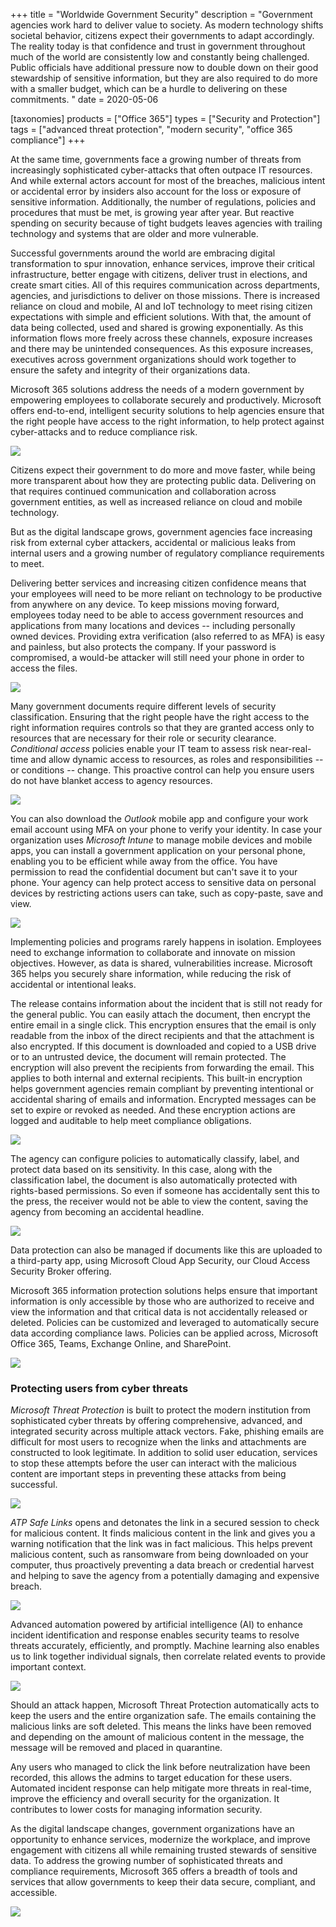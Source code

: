 +++
title = "Worldwide Government Security"
description = "Government agencies work hard to deliver value to society. As modern technology shifts societal behavior, citizens expect their governments to adapt accordingly. The reality today is that confidence and trust in government throughout much of the world are consistently low and constantly being challenged. Public officials have additional pressure now to double down on their good stewardship of sensitive information, but they are also required to do more with a smaller budget, which can be a hurdle to delivering on these commitments. "
date = 2020-05-06

[taxonomies]
products = ["Office 365"]
types = ["Security and Protection"]
tags = ["advanced threat protection", "modern security", "office 365 compliance"]
+++

At the same time, governments face a growing number of threats from
increasingly sophisticated cyber-attacks that often outpace IT
resources. And while external actors account for most of the breaches,
malicious intent or accidental error by insiders also account for the
loss or exposure of sensitive information. Additionally, the number of
regulations, policies and procedures that must be met, is growing year
after year. But reactive spending on security because of tight budgets
leaves agencies with trailing technology and systems that are older and
more vulnerable.

Successful governments around the world are embracing digital
transformation to spur innovation, enhance services, improve their
critical infrastructure, better engage with citizens, deliver trust in
elections, and create smart cities. All of this requires communication
across departments, agencies, and jurisdictions to deliver on those
missions. There is increased reliance on cloud and mobile, AI and IoT
technology to meet rising citizen expectations with simple and efficient
solutions. With that, the amount of data being collected, used and
shared is growing exponentially. As this information flows more freely
across these channels, exposure increases and there may be unintended
consequences. As this exposure increases, executives across government
organizations should work together to ensure the safety and integrity of
their organizations data.

Microsoft 365 solutions address the needs of a modern government by
empowering employees to collaborate securely and productively. Microsoft
offers end-to-end, intelligent security solutions to help agencies
ensure that the right people have access to the right information, to
help protect against cyber-attacks and to reduce compliance risk.

![](https://o365hq.com/images/740.png)

Citizens expect their government to do more and move faster, while being
more transparent about how they are protecting public data. Delivering
on that requires continued communication and collaboration across
government entities, as well as increased reliance on cloud and mobile
technology.

But as the digital landscape grows, government agencies face increasing
risk from external cyber attackers, accidental or malicious leaks from
internal users and a growing number of regulatory compliance
requirements to meet.

Delivering better services and increasing citizen confidence means that
your employees will need to be more reliant on technology to be
productive from anywhere on any device. To keep missions moving forward,
employees today need to be able to access government resources and
applications from many locations and devices -- including personally
owned devices. Providing extra verification (also referred to as
MFA) is easy and painless, but also protects the company. If
your password is compromised, a would-be attacker will still need your
phone in order to access the files.

![](https://o365hq.com/images/737.png)

Many government documents require different levels of security
classification. Ensuring that the right people have the right access to
the right information requires controls so that they are granted access
only to resources that are necessary for their role or security
clearance. *Conditional access* policies enable your IT team to assess
risk near-real-time and allow dynamic access to resources, as roles and
responsibilities -- or conditions -- change. This proactive control can
help you ensure users do not have blanket access to agency resources.

![](https://o365hq.com/images/738.png)

You can also download the *Outlook* mobile app and configure your work
email account using MFA on your phone to verify your identity.
In case your organization uses *Microsoft Intune* to manage mobile
devices and mobile apps, you can install a government application on
your personal phone, enabling you to be efficient while away from the
office. You have permission to read the confidential document but can't
save it to your phone. Your agency can help protect access to sensitive
data on personal devices by restricting actions users can take, such as
copy-paste, save and view.

![](https://o365hq.com/images/739.png)

Implementing policies and programs rarely happens in isolation.
Employees need to exchange information to collaborate and innovate on
mission objectives. However, as data is shared, vulnerabilities
increase. Microsoft 365 helps you securely share information, while
reducing the risk of accidental or intentional leaks.

The release contains information about the incident that is still not
ready for the general public. You can easily attach the document, then
encrypt the entire email in a single click. This encryption ensures that
the email is only readable from the inbox of the direct recipients and
that the attachment is also encrypted. If this document is downloaded
and copied to a USB drive or to an untrusted device, the
document will remain protected. The encryption will also prevent the
recipients from forwarding the email. This applies to both internal and
external recipients. This built-in encryption helps government agencies
remain compliant by preventing intentional or accidental sharing of
emails and information. Encrypted messages can be set to expire or
revoked as needed. And these encryption actions are logged and auditable
to help meet compliance obligations.

![](https://o365hq.com/images/741.png)

The agency can configure policies to automatically classify, label, and
protect data based on its sensitivity. In this case, along with the
classification label, the document is also automatically protected with
rights-based permissions. So even if someone has accidentally sent this
to the press, the receiver would not be able to view the content, saving
the agency from becoming an accidental headline.

![](https://o365hq.com/images/742.png)

Data protection can also be managed if documents like this are uploaded
to a third-party app, using Microsoft Cloud App Security, our Cloud
Access Security Broker offering.

Microsoft 365 information protection solutions helps ensure that
important information is only accessible by those who are authorized to
receive and view the information and that critical data is not
accidentally released or deleted. Policies can be customized and
leveraged to automatically secure data according compliance laws.
Policies can be applied across, Microsoft Office 365, Teams, Exchange
Online, and SharePoint.

![](https://o365hq.com/images/743.png)

### Protecting users from cyber threats

*Microsoft Threat Protection* is built to protect the modern institution
from sophisticated cyber threats by offering comprehensive, advanced,
and integrated security across multiple attack vectors. Fake, phishing
emails are difficult for most users to recognize when the links and
attachments are constructed to look legitimate. In addition to solid
user education, services to stop these attempts before the user can
interact with the malicious content are important steps in preventing
these attacks from being successful.

![](https://o365hq.com/images/744.png)

*ATP Safe Links* opens and detonates the link in a secured
session to check for malicious content. It finds malicious content in
the link and gives you a warning notification that the link was in fact
malicious. This helps prevent malicious content, such as ransomware from
being downloaded on your computer, thus proactively preventing a data
breach or credential harvest and helping to save the agency from a
potentially damaging and expensive breach.

![](https://o365hq.com/images/745.png)

Advanced automation powered by artificial intelligence (AI) to enhance
incident identification and response enables security teams to resolve
threats accurately, efficiently, and promptly. Machine learning also
enables us to link together individual signals, then correlate related
events to provide important context.

![](https://o365hq.com/images/746.png)

Should an attack happen, Microsoft Threat Protection automatically acts
to keep the users and the entire organization safe. The emails
containing the malicious links are soft deleted. This means the links
have been removed and depending on the amount of malicious content in
the message, the message will be removed and placed in quarantine.

Any users who managed to click the link before neutralization have been
recorded, this allows the admins to target education for these users.\
Automated incident response can help mitigate more threats in real-time,
improve the efficiency and overall security for the organization. It
contributes to lower costs for managing information security.

As the digital landscape changes, government organizations have an
opportunity to enhance services, modernize the workplace, and improve
engagement with citizens all while remaining trusted stewards of
sensitive data. To address the growing number of sophisticated threats
and compliance requirements, Microsoft 365 offers a breadth of tools and
services that allow governments to keep their data secure, compliant,
and accessible.

![](https://o365hq.com/images/747.png)